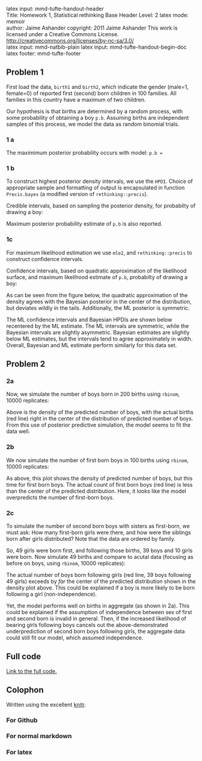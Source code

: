 latex input:		mmd-tufte-handout-header  
Title:			Homework 1, Statistical rethinking
Base Header Level:	2
latex mode:			memoir  
author:           Jaime Ashander
copyright:			2011 Jaime Ashander
					This work is licensed under a Creative Commons License.  
					http://creativecommons.org/licenses/by-nc-sa/3.0/  
latex input:		mmd-natbib-plain
latex input:		mmd-tufte-handout-begin-doc  
latex footer:		mmd-tufte-footer

<!--roptions dev=png,width=6,height=5 -->

<!--begin.rcode,echo=FALSE
require(bbmle)
require(rethinking)
require(ggplot2)
end.rcode-->

## Problem 1  

First load the data, `birth1` and `birth2`, which indicate the gender (male=1, female=0) of reported first (second) born children in 100 families.
All families in this country have a maximum of two children.

Our hypothesis is that births are determined by a random process, with some probability of obtaining a boy `p.b`.
Assuming births are independent samples of this process, we model the data as random binomial trials.
 
<!--begin.rcode problem1_setup, message=FALSE
data(homeworkch2) #
end.rcode-->

### 1 a

<!--begin.rcode prob1a, message=FALSE
 p.b <- seq(from=0, to=1, length.out=1000)
 prior <- rep(1/1000, 1000)
 likelihood <- dbinom(sum(birth1)+sum(birth2), size=length(c(birth1,birth2)), prob=p.b) # likelihood of data given 1000 models (binomial success parameter)
 posterior <- prior * likelihood
 posterior <- posterior/sum(posterior)
Max.post <- function(parameter, posterior){
	estimate=parameter[-log(posterior) == min(-log(posterior))]
	estimate
}
 pb.max <- Max.post(p.b, posterior) 
end.rcode-->

  The maximimum posterior probability occurs with model: `p.b = `

<!--begin.rcode prob1a, message=FALSE, echo=FALSE
print(pb.max)
end.rcode-->


### 1 b

<!--begin.rcode prob1b-fxns, message=FALSE, echo=FALSE

# construct table like precis
Precis.bayes<-function (parameter, posterior, param.samples=NA, level=0.95)
{
  # param.samples = an set of samples TODO: change to do resampling ?
  result <- data.frame(est=Max.post(parameter, posterior))
  colnames(result) <- c("Estimate")
  if (length(param.samples)>10){
        ci <- HPDI(param.samples, level)
        result <- cbind(result, as.data.frame(t(ci)))
    }
   result
}
end.rcode-->

To construct highest posterior density intervals, we use the `HPDI`.
Choice of appropriate sample and formatting of output is encapsulated in function `Precis.bayes` (a modified version of `rethinking::precis`). 
  
<!--begin.rcode prob1b, message=FALSE
p.b.sample <- sample(p.b, size=1e4, replace=TRUE, prob=posterior)
CI.types <- c(0.50, 0.90, 0.95)
CI.data <- t(sapply(CI.types,
                  function(x){unlist(Precis.bayes(p.b, posterior=posterior, param.samples=p.b.sample, level=x))}
         ))
fit.bayes <- as.data.frame(CI.data)
fit.bayes$Interval.width <- as.character(CI.types)
end.rcode-->

Credible intervals, based on sampling the posterior density, for probabilty of drawing a boy:
  
<!--begin.rcode prob1btab, message=FALSE, echo=FALSE
fit.bayes
end.rcode-->

  Maximum posterior probability estimate of `p.b` is also reported.

### 1c

For maximum likelihood estimation we use `mle2`, and `rethinking::precis` to construct confidence intervals. 

<!--begin.rcode prob1c, message=FALSE
births <- c(birth1, birth2)
pb.ml <-  mle2(y ~ dbinom(size=length(births), prob=pb), data=list(y=sum(births)), start=list(pb=0.5))
CI.dat.bayes <-  t(sapply(CI.types,
                        function(x){unlist(precis(pb.ml, level=x))}
           ))
fit.ml <- as.data.frame(CI.dat.bayes)
names(fit.ml)[3:4] <- c("lower", "upper")
fit.ml$Interval.width <- as.character(CI.types)
fit.ml$`Std. Error` <- NULL
end.rcode-->

  Confidence intervals, based on quadratic approximation of the likelihood surface, and maximum likelihood estimate of `p.b`, probabilty of drawing a boy:
  
<!--begin.rcode prob1ctab, message=FALSE, echo=FALSE
fit.ml
end.rcode-->
  
  
As can be seen from the figure below, the quadratic approximation of the density agrees with the Bayesian posterior in the center of the distribution, but deviates wildly in the tails.
Additionally, the ML posterior is symmetric.

<!--begin.rcode prob1_fig1, message=FALSE, fig=TRUE
dens.compare <- data.frame(probability=p.b, Bayes=-log(posterior), ML = -log(dnorm(p.b, mean=fit.ml$Estimate[1], sd=sqrt(vcov(pb.ml)))/sum(dnorm(p.b, mean=pb.max, sd=sqrt(vcov(pb.ml))))))
d.c = melt(dens.compare, id.vars='probability')

g <- ggplot(d.c, aes(probability, value, color=variable))
g+geom_line()+ylab("- log density")
end.rcode-->

The ML confidence intervals and Bayesian HPDIs are shown below recentered by the ML estimate.
The ML intervals are symmetric, while the Bayesian intervals are slightly asymmetric.
Bayesian estimates are slightly below ML estimates, but the intervals tend to agree approximately in width.
Overall, Bayesian and ML estimate perform similarly for this data set. 

  
<!--begin.rcode prob1_fig2, message=FALSE, fig=TRUE
fit.bayes$type <- "Bayes (HDPI)"
fit.ml$type <- "Max. Lik. (CI)"
estimate.ml <- fit.ml[,1] # recenter by the ML estimates
fit.ml[,1:3] <- fit.ml[,1:3] - estimate.ml
fit.bayes[,1:3] <- fit.bayes[,1:3] - estimate.ml
fit.both <- rbind(fit.bayes, fit.ml)
fit.both$Interval.width <- as.factor(fit.both$Interval.width)

g <- ggplot(fit.both)
g + geom_pointrange(aes(Interval.width, Estimate, ymin=lower, ymax=upper, color=type), position=position_dodge(width=0.1))
end.rcode-->


  
## Problem 2

### 2a

  Now, we simulate the number of boys born in 200 births using `rbinom`, 10000 replicates:

<!--begin.rcode prob2a, message=FALSE,fig=TRUE
# define a function to use in simulations 
Num.boys <- function(p.b.this, n.total){
  births.this <- rbinom(n=n.total, size=1, prob=p.b.this)
  return(sum(births.this))
}

p.b.sims  <- sample(p.b, size=1e4, replace=TRUE, prob=posterior)
boys.sims <- sapply(p.b.sims, function(x){ Num.boys(x, 200)})
dens(boys.sims, adj=1)
abline(v=sum(c(birth1,birth2)),lwd=3, col='red')
end.rcode-->

Above is the density of the predicted number of boys, with the actual births (red line) right in the center of the distribution of predicted number of boys.
From this use of posterior predictive simulation, the model seems to fit the data well.


### 2b

We now simulate the number of first born boys in 100 births using `rbinom`, 10000 replicates:

<!--begin.rcode prob2b, message=FALSE,fig=TRUE
p.b.sims  <- sample(p.b, size=1e4, replace=TRUE, prob=posterior)
fb.boys.sims <- sapply(p.b.sims, function(x){ Num.boys(x, 100)})
dens(fb.boys.sims, adj=1)
abline(v=sum(c(birth1)),lwd=3, col='red')
end.rcode-->

As above, this plot shows the density of predicted number of boys, but this time for first born boys. The actual count of first born boys (red line) is less than the center of the predicted distribution.
Here, it looks like the model overpredicts the number of first-born boys.


### 2c

To simulate the number of second born boys with sisters as first-born, we must ask:
How many first-born girls were there, and how were the siblings born after girls distributed?
Note that the data are ordered by family.

<!--begin.rcode prob2c, message=FALSE, echo=FALSE
birth.pg <- birth2[birth1==0]
cat("first born girls: ", length(birth.pg), ", boys born after girls: ", sum(birth.pg), "\n")
end.rcode-->
  
So, 49 girls were born first, and following those births, 39 boys and 10 girls were born. 
Now simulate 49 births and compare to acutal data (focusing as before on boys,  using `rbinom`, 10000 replicates):

<!--begin.rcode prob2c, message=FALSE,fig=TRUE
p.b.sims  <- sample(p.b, size=1e4, replace=TRUE, prob=posterior)
pg.sims <- sapply(p.b.sims, function(x){ Num.boys(x, 49)})
dens(pg.sims, adj=1)
abline(v=sum(c(birth.pg)),lwd=3, col='red')
end.rcode-->

  The actual number of boys born following girls (red line, 39 boys following 49 girls) exceeds by  _far_ the center of the predicted distribution shown in the density plot above.
This could be explained if a boy is more likely to be born following a girl (non-independence).

Yet, the model performs well on births in aggregate (as shown in 2a).
This could be explained if the assumption of independence between sex of first and second born is invalid in general.
Then, if the increased likelihood of bearing girls following boys cancels out the above-demonstrated underprediction of second born boys following girls, the aggregate data could still fit our model, which assumed independence.

## Full code

[Link to the full code.](https://github.com/ashander/stat-rethink/raw/master/hw1ashander_knit_.R)

  
## Colophon 

Written using the excellent [knitr](http://yihui.github.com/knitr/).

<!--begin.rcode eval=FALSE
require(knitr) ### the package
knit('/Users/jaime/PHD/stat-rethink/hw1ashander_knit_.md') ## to run
end.rcode-->

### For Github

<!--begin.rcode eval=FALSE
opts_knit$set(base.url="https://github.com/ashander/stat-rethink/raw/master/")
opts_knit$set(out.format='gfm')
end.rcode-->

### For normal markdown

<!--begin.rcode eval=FALSE
#opts_knit$set(base.url="https://github.com/ashander/stat-rethink/raw/master/")
opts_knit$set(out.format='markdown')
end.rcode-->

  
### For latex

<!--begin.rcode eval=FALSE
#opts_knit$set(base.url="https://github.com/ashander/stat-rethink/raw/master/")
opts_knit$set(out.format='tex', theme='tex')
end.rcode-->
